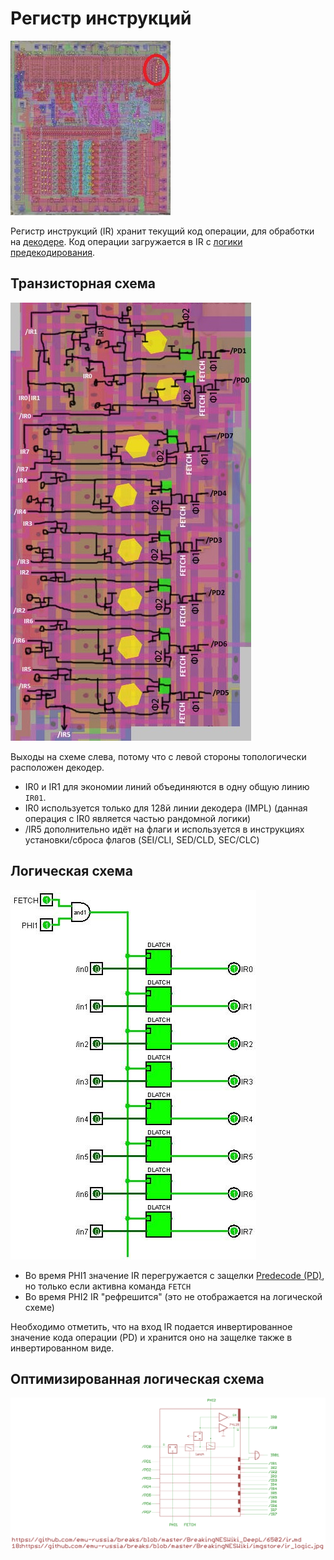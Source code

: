 # Регистр инструкций

![6502_locator_ir](/BreakingNESWiki/imgstore/6502/6502_locator_ir.jpg)

Регистр инструкций (IR) хранит текущий код операции, для обработки на [декодере](decoder.md). Код операции загружается в IR с [логики предекодирования](predecode.md).

## Транзисторная схема

![ir_tran](/BreakingNESWiki/imgstore/ir_tran.jpg)

Выходы на схеме слева, потому что с левой стороны топологически расположен декодер.

- IR0 и IR1 для экономии линий объединяются в одну общую линию `IR01`.
- IR0 используется только для 128й линии декодера (IMPL) (данная операция с IR0 является частью рандомной логики)
- /IR5 дополнительно идёт на флаги и используется в инструкциях установки/сброса флагов (SEI/CLI, SED/CLD, SEC/CLC)

## Логическая схема

![ir_logic](/BreakingNESWiki/imgstore/ir_logic.jpg)

- Во время PHI1 значение IR перегружается с защелки [Predecode (PD)](predecode.md), но только если активна команда `FETCH`
- Во время PHI2 IR "рефрешится"  (это не отображается на логической схеме)

Необходимо отметить, что на вход IR подается инвертированное значение кода операции (PD) и хранится оно на защелке также в инвертированном виде.

## Оптимизированная логическая схема

![18_ir_logic](/BreakingNESWiki/imgstore/6502/ttlworks/18_ir_logic.png)
